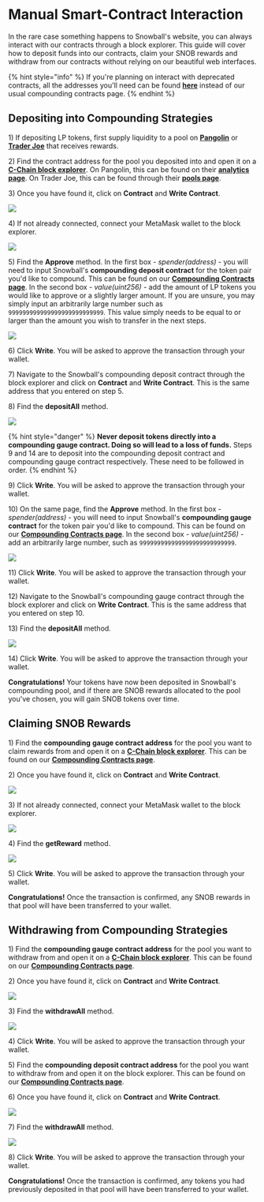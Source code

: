 # Manual Smart-Contract Interaction

In the rare case something happens to Snowball's website, you can always interact with our contracts through a block explorer. This guide will cover how to deposit funds into our contracts, claim your SNOB rewards and withdraw from our contracts without relying on our beautiful web interfaces.

{% hint style="info" %}
If you're planning on interact with deprecated contracts, all the addresses you'll need can be found [**here**](../../smart-contracts/deprecated-contracts.md) instead of our usual compounding contracts page.
{% endhint %}

## Depositing into Compounding Strategies

1\) If depositing LP tokens, first supply liquidity to a pool on [**Pangolin**](https://app.pangolin.exchange/#/png/1) or [**Trader Joe**](https://www.traderjoexyz.com/#/pool) that receives rewards.

2\) Find the contract address for the pool you deposited into and open it on a [**C-Chain block explorer**](https://snowtrace.io). On Pangolin, this can be found on their [**analytics page**](https://info.pangolin.exchange/#/home). On Trader Joe, this can be found through their [**pools page**](https://www.traderjoexyz.com/#/pool).

3\) Once you have found it, click on **Contract** and **Write Contract**.

![](<../../.gitbook/assets/image (6).png>)

4\) If not already connected, connect your MetaMask wallet to the block explorer.

![](<../../.gitbook/assets/image (5).png>)

5\) Find the **Approve** method. In the first box - _spender(address)_ - you will need to input Snowball's **compounding deposit contract** for the token pair you'd like to compound. This can be found on our [**Compounding Contracts page**](../../smart-contracts/compounding-contracts.md). In the second box - _value(uint256)_ - add the amount of LP tokens you would like to approve or a slightly larger amount. If you are unsure, you may simply input an arbitrarily large number such as `999999999999999999999999999`. This value simply needs to be equal to or larger than the amount you wish to transfer in the next steps.

![](<../../.gitbook/assets/image (7).png>)

6\) Click **Write**. You will be asked to approve the transaction through your wallet.

7\) Navigate to the Snowball's compounding deposit contract through the block explorer and click on **Contract** and **Write Contract**. This is the same address that you entered on step 5.

8\) Find the **depositAll** method.

![](<../../.gitbook/assets/image (12) (1).png>)

{% hint style="danger" %}
**Never deposit tokens directly into a compounding gauge contract. Doing so will lead to a loss of funds.** Steps 9 and 14 are to deposit into the compounding deposit contract and compounding gauge contract respectively. These need to be followed in order.
{% endhint %}

9\) Click **Write**. You will be asked to approve the transaction through your wallet.

10\) On the same page, find the **Approve** method. In the first box - _spender(address)_ - you will need to input Snowball's **compounding gauge contract** for the token pair you'd like to compound. This can be found on our [**Compounding Contracts page**](../../smart-contracts/compounding-contracts.md). In the second box - _value(uint256)_ - add an arbitrarily large number, such as `999999999999999999999999999`.



![](<../../.gitbook/assets/image (7).png>)

11\) Click **Write**. You will be asked to approve the transaction through your wallet.

12\) Navigate to the Snowball's compounding gauge contract through the block explorer and click on **Write Contract**. This is the same address that you entered on step 10.

13\) Find the **depositAll** method.



![](<../../.gitbook/assets/image (12) (1).png>)

14\) Click **Write**. You will be asked to approve the transaction through your wallet.

**Congratulations!** Your tokens have now been deposited in Snowball's compounding pool, and if there are SNOB rewards allocated to the pool you've chosen, you will gain SNOB tokens over time.

## Claiming SNOB Rewards

1\) Find the **compounding** **gauge contract address** for the pool you want to claim rewards from and open it on a [**C-Chain block explorer**](https://snowtrace.io). This can be found on our [**Compounding Contracts page**](../../smart-contracts/compounding-contracts.md).

2\) Once you have found it, click on **Contract** and **Write Contract**.

![](<../../.gitbook/assets/image (20).png>)

3\) If not already connected, connect your MetaMask wallet to the block explorer.



![](<../../.gitbook/assets/image (5).png>)

4\) Find the **getReward** method.

![](<../../.gitbook/assets/image (15).png>)

5\) Click **Write**. You will be asked to approve the transaction through your wallet.

**Congratulations!** Once the transaction is confirmed, any SNOB rewards in that pool will have been transferred to your wallet.

## Withdrawing from Compounding Strategies

1\) Find the **compounding gauge contract address** for the pool you want to withdraw from and open it on a [**C-Chain block explorer**](https://snowtrace.io). This can be found on our [**Compounding Contracts page**](../../smart-contracts/compounding-contracts.md).

2\) Once you have found it, click on **Contract** and **Write Contract**.

![](<../../.gitbook/assets/image (20).png>)

3\) Find the **withdrawAll** method.

![](<../../.gitbook/assets/image (8).png>)

4\) Click **Write**. You will be asked to approve the transaction through your wallet.

5\) Find the **compounding deposit contract address** for the pool you want to withdraw from and open it on the block explorer. This can be found on our [**Compounding Contracts page**](../../smart-contracts/compounding-contracts.md).

6\) Once you have found it, click on **Contract** and **Write Contract**.

![](<../../.gitbook/assets/image (10).png>)

7\) Find the **withdrawAll** method.



![](<../../.gitbook/assets/image (8).png>)

8\) Click **Write**. You will be asked to approve the transaction through your wallet.

**Congratulations!** Once the transaction is confirmed, any tokens you had previously deposited in that pool will have been transferred to your wallet.
